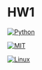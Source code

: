 # HW1

[![Python](https://img.shields.io/badge/Python-3.13-blue?style=for-the-badge&logo=python&logoColor=blue)](https://docs.python.org/3.13/whatsnew/3.13.html)

[![MIT](https://img.shields.io/badge/License-MIT-red?style=for-the-badge)](https://opensource.org/license/mit)

[![Linux](https://img.shields.io/badge/Platform-Linux-yellow?style=for-the-badge&logo=linux&logoColor=blue)](https://www.linux.org/)